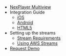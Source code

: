 - [NexPlayer Multiview](/introduction.md) 
- Integration Guide
    - [iOS](/ios.md) 
    - [Android](/android.md) 
    - [HTML5](/html5.md) 
- Setting up the streams
    - [Stream Requirements](/stream-requirements.md)    
    - [Using AWS Streams](/aws-nexplayer.md)    
- [Request Demo](https://nexplayersdk.com/multiview-sdk/) 
